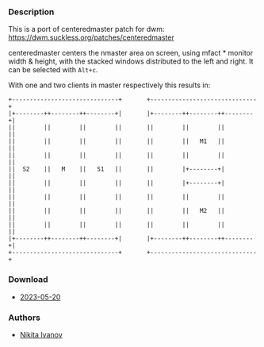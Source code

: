 ### Description

This is a port of centeredmaster patch for dwm: <https://dwm.suckless.org/patches/centeredmaster>

centeredmaster centers the nmaster area on screen, using mfact * monitor
width & height, with the stacked windows distributed to the left and
right. It can be selected with `Alt+c`.

With one and two clients in master respectively this results in:

```
+------------------------------+       +------------------------------+
|+--------++--------++--------+|       |+--------++--------++--------+|
||        ||        ||        ||       ||        ||        ||        ||
||        ||        ||        ||       ||        ||   M1   ||        ||
||        ||        ||        ||       ||        ||        ||        ||
||  S2    ||   M    ||   S1   ||       ||        |+--------+|        ||
||        ||        ||        ||       ||        |+--------+|        ||
||        ||        ||        ||       ||        ||        ||        ||
||        ||        ||        ||       ||        ||   M2   ||        ||
||        ||        ||        ||       ||        ||        ||        ||
|+--------++--------++--------+|       |+--------++--------++--------+|
+------------------------------+       +------------------------------+
```

### Download
- [2023-05-20](https://github.com/djpohly/dwl/compare/main...NikitaIvanovV:centeredmaster.patch)

### Authors
- [Nikita Ivanov](https://github.com/NikitaIvanovV)